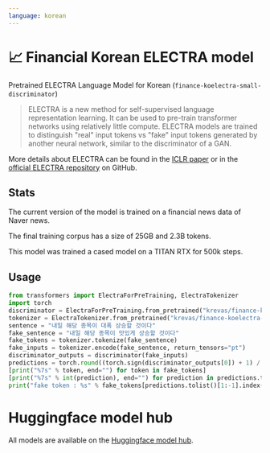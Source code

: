 ```yaml
---
language: korean
---
```


# 📈 Financial Korean ELECTRA model

Pretrained ELECTRA Language Model for Korean (`finance-koelectra-small-discriminator`)

> ELECTRA is a new method for self-supervised language representation learning. It can be used to
> pre-train transformer networks using relatively little compute. ELECTRA models are trained to
> distinguish "real" input tokens vs "fake" input tokens generated by another neural network, similar to
> the discriminator of a GAN.

More details about ELECTRA can be found in the [ICLR paper](https://openreview.net/forum?id=r1xMH1BtvB)
or in the [official ELECTRA repository](https://github.com/google-research/electra) on GitHub.

## Stats

The current version of the model is trained on a financial news data of Naver news.

The final training corpus has a size of 25GB and 2.3B tokens.

This model was trained a cased model on a TITAN RTX for 500k steps.

## Usage

```python
from transformers import ElectraForPreTraining, ElectraTokenizer
import torch
discriminator = ElectraForPreTraining.from_pretrained("krevas/finance-koelectra-small-discriminator")
tokenizer = ElectraTokenizer.from_pretrained("krevas/finance-koelectra-small-discriminator")
sentence = "내일 해당 종목이 대폭 상승할 것이다"
fake_sentence = "내일 해당 종목이 맛있게 상승할 것이다"
fake_tokens = tokenizer.tokenize(fake_sentence)
fake_inputs = tokenizer.encode(fake_sentence, return_tensors="pt")
discriminator_outputs = discriminator(fake_inputs)
predictions = torch.round((torch.sign(discriminator_outputs[0]) + 1) / 2)
[print("%7s" % token, end="") for token in fake_tokens]
[print("%7s" % int(prediction), end="") for prediction in predictions.tolist()[1:-1]]
print("fake token : %s" % fake_tokens[predictions.tolist()[1:-1].index(1)])
```

# Huggingface model hub

All models are available on the [Huggingface model hub](https://huggingface.co/krevas).
